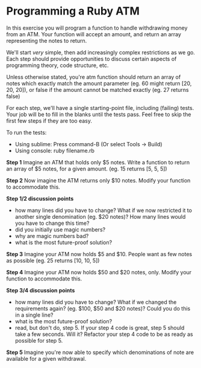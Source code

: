 # Programming a Ruby ATM

In this exercise you will program a function to handle withdrawing money from an ATM. Your function will accept an amount, and return an array representing the notes to return.

We'll start *very* simple, then add increasingly complex restrictions as we go. Each step should provide opportunities to discuss certain aspects of programming theory, code structure, etc.

Unless otherwise stated, you're atm function should return an array of notes which exactly match the amount parameter (eg. 60 might return [20, 20, 20]), or false if the amount cannot be matched exactly (eg. 27 returns false)

For each step, we'll have a single starting-point file, including (failing) tests. Your job will be to fill in the blanks until the tests pass. Feel free to skip the first few steps if they are too easy.

To run the tests:

- Using sublime: Press command-B (Or select Tools -> Build)
- Using console: ruby filename.rb


**Step 1** Imagine an ATM that holds only $5 notes. Write a function to return an array of $5 notes, for a given amount. (eg. 15 returns [5, 5, 5])

**Step 2** Now imagine the ATM returns only $10 notes. Modify your function to accommodate this.

**Step 1/2 discussion points**
* how many lines did you have to change? What if we now restricted it to another single denomination (eg. $20 notes)? How many lines would you have to change this time?
* did you initially use magic numbers?
* why are magic numbers bad?
* what is the most future-proof solution?

**Step 3** Imagine your ATM now holds $5 and $10. People want as few notes as possible (eg. 25 returns [10, 10, 5])

**Step 4** Imagine your ATM now holds $50 and $20 notes, only. Modify your function to accommodate this.

**Step 3/4 discussion points**
* how many lines did you have to change? What if we changed the requirements again? (eg. $100, $50 and $20 notes)? Could you do this in a single line?
* what is the most future-proof solution?
* read, but don't do, step 5. If your step 4 code is great, step 5 should take a few seconds. Will it? Refactor your step 4 code to be as ready as possible for step 5.

**Step 5** Imagine you're now able to specify which denominations of note are available for a given withdrawal.